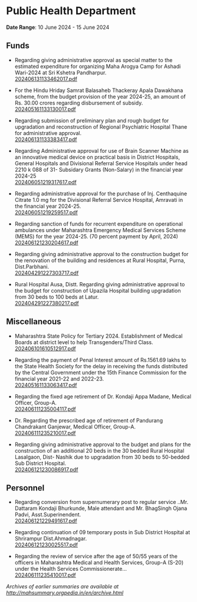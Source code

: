 # Public Health Department

**Date Range**: 10 June 2024 - 15 June 2024


## Funds
- Regarding giving administrative approval as special matter to the estimated expenditure for organizing Maha Arogya Camp for Ashadi Wari-2024 at Sri Kshetra Pandharpur.\
  [202406131133462017.pdf](https://gr.maharashtra.gov.in/Site/Upload/Government%20Resolutions/English/202406131133462017.pdf)

- For the Hindu Hriday Samrat Balasaheb Thackeray Apala Dawakhana scheme, from the budget provision of the year 2024-25, an amount of Rs. 30.00 crores regarding disbursement of subsidy.\
  [202405161133130017.pdf](https://gr.maharashtra.gov.in/Site/Upload/Government%20Resolutions/English/202405161133130017.pdf)

- Regarding submission of preliminary plan and rough budget for upgradation and reconstruction of Regional Psychiatric Hospital Thane for administrative approval.\
  [202406131133383417.pdf](https://gr.maharashtra.gov.in/Site/Upload/Government%20Resolutions/English/202406131133383417.pdf)

- Regarding Administrative approval for  use of Brain Scanner Machine as an innovative medical device on practical basis in District Hospitals, General Hospitals and  Divisional Referral Service Hospitals under head 2210 k 088 of 31- Subsidary Grants (Non-Salary) in the financial year 2024-25\
  [202406051219317617.pdf](https://gr.maharashtra.gov.in/Site/Upload/Government%20Resolutions/English/202406051219317617.pdf)

- Regarding administrative approval for the purchase of Inj. Centhaquine Citrate 1.0  mg for the Divisional Referral Service Hospital, Amravati in the financial year 2024-25.\
  [202406051219259517.pdf](https://gr.maharashtra.gov.in/Site/Upload/Government%20Resolutions/English/202406051219259517.pdf)

- Regarding sanction of funds for recurrent expenditure on operational ambulances under Maharashtra Emergency Medical Services Scheme (MEMS)  for the year 2024-25. (70 percent payment by April, 2024)\
  [202406121230204617.pdf](https://gr.maharashtra.gov.in/Site/Upload/Government%20Resolutions/English/202406121230204617.pdf)

- Regarding giving administrative approval to the construction budget for the renovation of the building and residences at Rural Hospital, Purna, Dist.Parbhani.\
  [202404291227303717.pdf](https://gr.maharashtra.gov.in/Site/Upload/Government%20Resolutions/English/202404291227303717....pdf)

- Rural Hospital Ausa, Distt. Regarding giving administrative approval to the budget for construction of Upazila Hospital building upgradation from 30 beds to 100 beds at Latur.\
  [202404291227380217.pdf](https://gr.maharashtra.gov.in/Site/Upload/Government%20Resolutions/English/202404291227380217.pdf)

## Miscellaneous
- Maharashtra State Policy for Tertiary  2024. Establishment of Medical Boards at  district level to help Transgenders/Third Class.\
  [202406101610512917.pdf](https://gr.maharashtra.gov.in/Site/Upload/Government%20Resolutions/English/202406101610512917.pdf)

- Regarding the payment of Penal Interest amount of Rs.1561.69 lakhs to the State Health Society for the delay in receiving the funds distributed by the Central Government under the 15th Finance Commission for the financial year 2021-22 and 2022-23.\
  [202405161133063417.pdf](https://gr.maharashtra.gov.in/Site/Upload/Government%20Resolutions/English/202405161133063417.pdf)

- Regarding the fixed age retirement of Dr. Kondaji Appa Madane, Medical Officer, Group-A.\
  [202406111235004117.pdf](https://gr.maharashtra.gov.in/Site/Upload/Government%20Resolutions/English/202406111235004117.pdf)

- Dr. Regarding the prescribed age of retirement of Pandurang Chandrakant Ganjewar, Medical Officer, Group-A.\
  [202406111235210017.pdf](https://gr.maharashtra.gov.in/Site/Upload/Government%20Resolutions/English/202406111235210017.pdf)

- Regarding giving administrative approval to the budget and plans for the construction of an additional 20 beds in the 30 bedded Rural Hospital Lasalgaon, Dist- Nashik due to upgradation from 30 beds to 50-bedded Sub District Hospital.\
  [202406121230086917.pdf](https://gr.maharashtra.gov.in/Site/Upload/Government%20Resolutions/English/202406121230086917.pdf)

## Personnel
- Regarding conversion from supernumerary post to regular service ..Mr. Dattaram Kondaji Bhurkunde, Male attendant and Mr. BhagSingh Ojana Padvi, Asst.Superinendent.\
  [202406121229491617.pdf](https://gr.maharashtra.gov.in/Site/Upload/Government%20Resolutions/English/202406121229491617.pdf)

- Regarding continuation of 09 temporary posts in Sub District Hospital at Shrirampur Dist.Ahmadnagar.\
  [202406121230025517.pdf](https://gr.maharashtra.gov.in/Site/Upload/Government%20Resolutions/English/202406121230025517.pdf)

- Regarding the review of service after the age of 50/55 years of the officers in Maharashtra Medical and Health Services, Group-A (S-20) under the Health Services Commissionerate...\
  [202406111235410017.pdf](https://gr.maharashtra.gov.in/Site/Upload/Government%20Resolutions/English/202406111235410017.pdf)


*Archives of earlier summaries are available at http://mahsummary.orgpedia.in/en/archive.html*